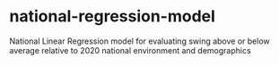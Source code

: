 # national-regression-model
National Linear Regression model for evaluating swing above or below average relative to 2020 national environment and demographics
